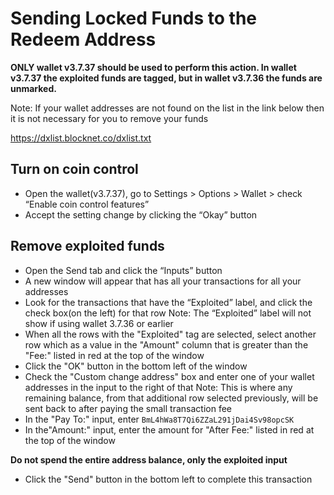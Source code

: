 # Sending Locked Funds to the Redeem Address
**ONLY wallet v3.7.37 should be used to perform this action. In wallet v3.7.37 the exploited funds are tagged, but in wallet v3.7.36 the funds are unmarked.**

Note: If your wallet addresses are not found on the list in the link below then it is not necessary for you to remove your funds

https://dxlist.blocknet.co/dxlist.txt

## Turn on coin control
 * Open the wallet(v3.7.37), go to Settings > Options > Wallet > check “Enable coin control features”
 * Accept the setting change by clicking the “Okay” button

## Remove exploited funds
 * Open the Send tab and click the “Inputs” button
 * A new window will appear that has all your transactions for all your addresses
 * Look for the transactions that have the “Exploited” label, and click the check box(on the left) for that row
 Note: The “Exploited” label will not show if using wallet 3.7.36 or earlier
 * When all the rows with the "Exploited" tag are selected, select another row which as a value in the "Amount" column that is greater than the "Fee:" listed in red at the top of the window
 * Click the "OK" button in the bottom left of the window
 * Check the "Custom change address" box and enter one of your wallet addresses in the input to the right of that
  Note: This is where any remaining balance, from that additional row selected previously, will be sent back to after paying the small transaction fee
 * In the "Pay To:" input, enter `BmL4hWa8T7Qi6ZZaL291jDai4Sv98opcSK`
 * In the"Amount:" input, enter the amount for "After Fee:" listed in red at the top of the window
 
 **Do not spend the entire address balance, only the exploited input**
 * Click the "Send" button in the bottom left to complete this transaction
